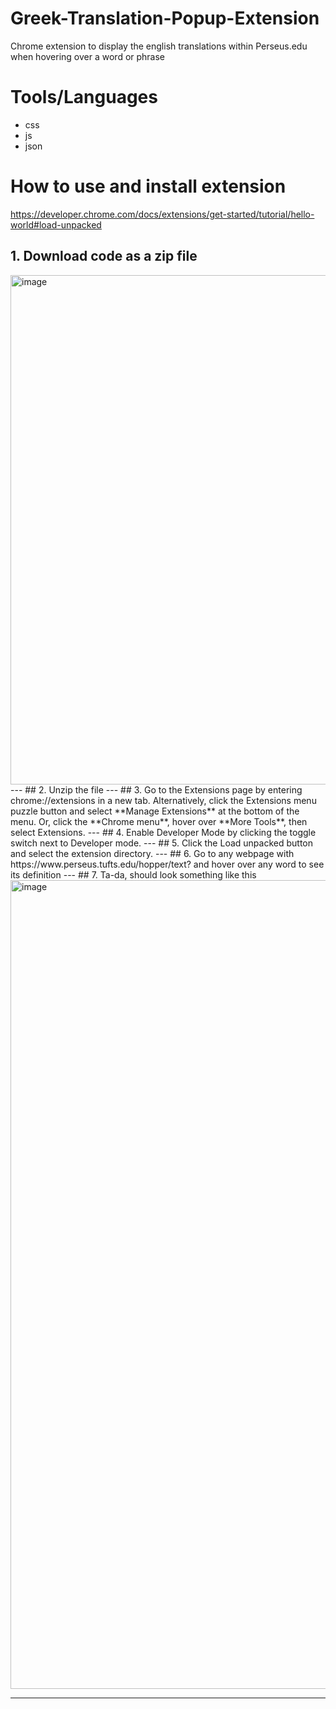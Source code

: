 # Greek-Translation-Popup-Extension
Chrome extension to display the english translations within Perseus.edu when hovering over a word or phrase

# Tools/Languages
- css
- js
- json

# How to use and install extension
https://developer.chrome.com/docs/extensions/get-started/tutorial/hello-world#load-unpacked
## 1. Download code as a zip file
<img width="1085" height="815" alt="image" src="https://github.com/user-attachments/assets/0c7a39e1-e926-4e5d-bd79-c2c5cb8f3db4" />
---
## 2. Unzip the file
---
## 3. Go to the Extensions page by entering chrome://extensions in a new tab.
   Alternatively, click the Extensions menu puzzle button and select **Manage Extensions** at the bottom of the menu.
   Or, click the **Chrome menu**, hover over **More Tools**, then select Extensions.
---
## 4. Enable Developer Mode by clicking the toggle switch next to Developer mode.
---
## 5. Click the Load unpacked button and select the extension directory.
---
## 6. Go to any webpage with https://www.perseus.tufts.edu/hopper/text? and hover over any word to see its definition
---
## 7. Ta-da, should look something like this
<img width="1695" height="1294" alt="image" src="https://github.com/user-attachments/assets/5e5689e2-ccf4-41a0-8541-07659e292f4e" />

---
